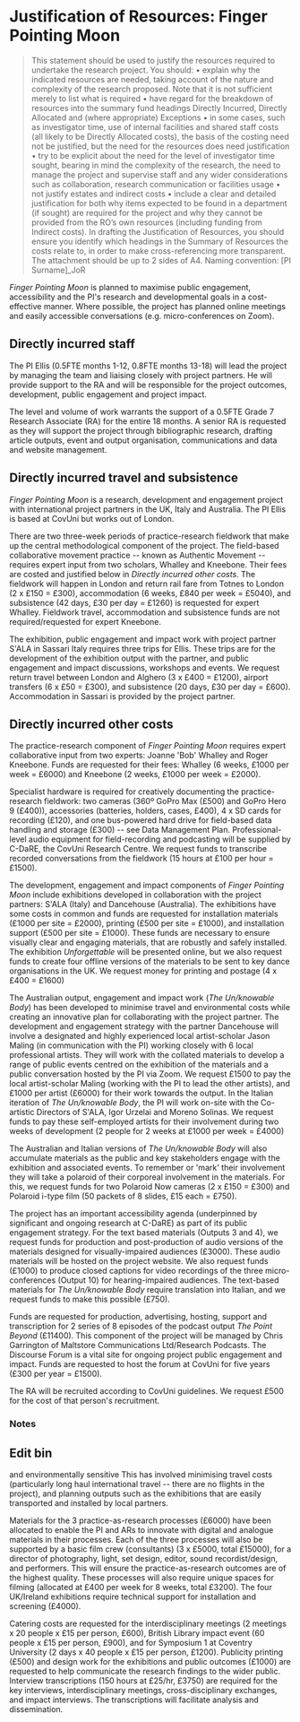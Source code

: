 # Justification of Resources: Finger Pointing Moon

>This statement should be used to justify the resources required to undertake the research project. You should:
• explain why the indicated resources are needed, taking account of the nature and complexity of the research proposed. Note that it is not sufficient merely to list what is required
• have regard for the breakdown of resources into the summary fund headings Directly Incurred, Directly Allocated and (where appropriate) Exceptions
• in some cases, such as investigator time, use of internal facilities and shared staff costs (all likely to be Directly Allocated costs), the basis of the costing need not be justified, but the need for the resources does need justification
• try to be explicit about the need for the level of investigator time sought, bearing in mind the complexity of the research, the need to manage the project and supervise staff and any wider considerations such as collaboration, research communication or facilities usage
• not justify estates and indirect costs
• include a clear and detailed justification for both why items expected to be found in a department (if sought) are required for the project and why they cannot be provided from the RO’s own resources (including funding from Indirect costs).
In drafting the Justification of Resources, you should ensure you identify which headings in the Summary of Resources the costs relate to, in order to make cross-referencing more transparent.
The attachment should be up to 2 sides of A4. Naming convention: [PI Surname]_JoR

_Finger Pointing Moon_ is planned to maximise public engagement, accessibility and the PI's research and developmental goals in a cost-effective manner. Where possible, the project has planned online meetings and easily accessible conversations (e.g. micro-conferences on Zoom).

## Directly incurred staff

The PI Ellis (0.5FTE months 1-12, 0.8FTE months 13-18) will lead the project by managing the team and liaising closely with project partners. He will provide support to the RA and will be responsible for the project outcomes, development, public engagement and project impact.  

The level and volume of work warrants the support of a 0.5FTE Grade 7 Research Associate (RA) for the entire 18 months. A senior RA is requested as they will support the project through bibliographic research, drafting article outputs, event and output organisation, communications and data and website management.

## Directly incurred travel and subsistence

_Finger Pointing Moon_ is a research, development and engagement project with international project partners in the UK, Italy and Australia. The PI Ellis is based at CovUni but works out of London. 

There are two three-week periods of practice-research fieldwork that make up the central methodological component of the project. The field-based collaborative movement practice -- known as Authentic Movement -- requires expert input from two scholars, Whalley and Kneebone. Their fees are costed and justified below in _Directly incurred other costs_. The fieldwork will happen in London and return rail fare from Totnes to London (2 x £150 = £300), accommodation (6 weeks, £840 per week = £5040), and subsistence (42 days, £30 per day = £1260) is requested for expert Whalley. Fieldwork travel, accommodation and subsistence funds are not required/requested for expert Kneebone.

The exhibition, public engagement and impact work with project partner S'ALA in Sassari Italy requires three trips for Ellis. These trips are for the development of the exhibition output with the partner, and public engagement and impact discussions, workshops and events. We request return travel between London and Alghero (3 x £400 = £1200), airport transfers (6 x £50 = £300), and subsistence (20 days, £30 per day = £600). Accommodation in Sassari is provided by the project partner.

## Directly incurred other costs

The practice-research component of _Finger Pointing Moon_ requires expert collaborative input from two experts: Joanne 'Bob' Whalley and Roger Kneebone. Funds are requested for their fees: Whalley (6 weeks, £1000 per week = £6000) and Kneebone (2 weeks, £1000 per week = £2000). 

Specialist hardware is required for creatively documenting the practice-research fieldwork: two cameras (360º GoPro Max (£500) and GoPro Hero 9 (£400)), accessories (batteries, holders, cases, £400), 4 x SD cards for recording (£120), and one bus-powered hard drive for field-based data handling and storage (£300) -- see Data Management Plan. Professional-level audio equipment for field-recording and podcasting will be supplied by C-DaRE, the CovUni Research Centre. We request funds to transcribe recorded conversations from the fieldwork (15 hours at £100 per hour = £1500).

The development, engagement and impact components of _Finger Pointing Moon_ include exhibitions developed in collaboration with the project partners: S'ALA (Italy) and Dancehouse (Australia). The exhibitions have some costs in common and funds are requested for installation materials (£1000 per site = £2000), printing (£500 per site = £1000), and installation support (£500 per site = £1000). These funds are necessary to ensure visually clear and engaging materials, that are robustly and safely installed. The exhibition _Unforgettable_ will be presented online, but we also request funds to create four offline versions of the materials to be sent to key dance organisations in the UK. We request money for printing and postage (4 x £400 = £1600)

The Australian output, engagement and impact work (_The Un/knowable Body_) has been developed to minimise travel and environmental costs while creating an innovative plan for collaborating with the project partner. The development and engagement strategy with the partner Dancehouse will involve a designated and highly experienced local artist-scholar Jason Maling (in communication with the PI) working closely with 6 local professional artists. They will work with the collated materials to develop a range of public events centred on the exhibition of the materials and a public conversation hosted by the PI via Zoom. We request £1500 to pay the local artist-scholar Maling (working with the PI to lead the other artists), and £1000 per artist (£6000) for their work towards the output. In the Italian iteration of _The Un/knowable Body_, the PI will work on-site with the Co-artistic Directors of S'ALA, Igor Urzelai and Moreno Solinas. We request funds to pay these self-employed artists for their involvement during two weeks of development (2 people for 2 weeks at £1000 per week = £4000)

The Australian and Italian versions of _The Un/knowable Body_ will also accumulate materials as the public and key stakeholders engage with the exhibition and associated events. To remember or 'mark' their involvement they will take a polaroid of their corporeal involvement in the materials. For this, we request funds for two Polaroid Now cameras (2 x £150 = £300) and Polaroid i-type film (50 packets of 8 slides, £15 each = £750).

The project has an important accessibility agenda (underpinned by significant and ongoing research at C-DaRE) as part of its public engagement strategy. For the text based materials (Outputs 3 and 4), we request funds for production and post-production of audio versions of the materials designed for visually-impaired audiences (£3000). These audio materials will be hosted on the project website. We also request funds (£1000) to produce closed captions for video recordings of the three micro-conferences (Output 10) for hearing-impaired audiences. The text-based materials for _The Un/knowable Body_ require translation into Italian, and we request funds to make this possible (£750).

Funds are requested for production, advertising, hosting, support and transcription for 2 series of 8 episodes of the podcast output _The Point Beyond_ (£11400). This component of the project will be managed by Chris Garrington of Maltstore Communications Ltd/Research Podcasts. The Discourse Forum is a vital site for ongoing project public engagement and impact. Funds are requested to host the forum at CovUni for five years (£300 per year = £1500).

The RA will be recruited according to CovUni guidelines. We request £500 for the cost of that person's recruitment. 


### Notes 



## Edit bin

and environmentally sensitive This has involved minimising travel costs (particularly long haul international travel -- there are no flights in the project), and planning outputs such as the exhibitions that are easily transported and installed by local partners. 

Materials for the 3 practice-as-research processes (£6000) have been allocated to enable the PI and ARs to innovate with digital and analogue materials in their processes. Each of the three processes will also be supported by a basic film crew (consultants) (3 x £5000, total £15000), for a director of photography, light, set design, editor, sound recordist/design, and performers. This will ensure the practice-as-research outcomes are of the highest quality. These processes will also require unique spaces for filming (allocated at £400 per week for 8 weeks, total £3200). The four UK/Ireland exhibitions require technical support for installation and screening (£4000). 

Catering costs are requested for the interdisciplinary meetings (2 meetings x 20 people x £15 per person, £600), British Library impact event (60 people x £15 per person, £900), and for Symposium 1 at Coventry University (2 days x 40 people x £15 per person, £1200). Publicity printing (£500) and design work for the exhibitions and public outcomes (£1000) are requested to help communicate the research findings to the wider public. Interview transcriptions (150 hours at £25/hr, £3750) are required for the key interviews, interdisciplinary meetings, cross-disciplinary exchanges, and impact interviews. The transcriptions will facilitate analysis and dissemination.

